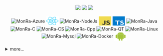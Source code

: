 <!--Hello
<h2><img src="https://emojis.slackmojis.com/emojis/images/1531849430/4246/blob-sunglasses.gif?1531849430" width="30"/> Hi 👋 , I'm MonRá! <img src="https://media.giphy.com/media/12oufCB0MyZ1Go/giphy.gif" width="50"></h2>
-->

<div>
  </p>
  <div align="center">
   <a href="https://www.facebook.com/ramon.chaib" target="_blank"><img src="https://img.shields.io/badge/-Facebook-%230077B5?style=for-the-badge&logo=facebook&logoColor=white" target="_blank"></a> 
  <a href="https://www.instagram.com/monrapps/" target="_blank"><img src="https://img.shields.io/badge/-Instagram-%23E4405F?style=for-the-badge&logo=instagram&logoColor=white" target="_blank"></a>
  <a href="https://www.linkedin.com/in/ramon-chaib-27007635/" target="_blank"><img src="https://img.shields.io/badge/-LinkedIn-%230077B5?style=for-the-badge&logo=linkedin&logoColor=white" target="_blank"></a>   
</div>
  
 <div style="display: inline_block" align="center"><br>
  <img align="center" alt="MonRa-Azure" height="30" width="40" src="https://cdn.jsdelivr.net/gh/devicons/devicon/icons/azure/azure-original.svg">
  <img align="center" alt="MonRa-React" height="30" width="40" src="https://raw.githubusercontent.com/devicons/devicon/master/icons/react/react-original.svg">
  <img align="center" alt="MonRa-NodeJs" height="30" width="40" src="https://cdn.jsdelivr.net/gh/devicons/devicon/icons/nodejs/nodejs-original.svg">
  <img align="center" alt="MonRa-Js" height="30" width="40" src="https://raw.githubusercontent.com/devicons/devicon/master/icons/javascript/javascript-original.svg">     <img align="center" alt="MonRa-Ts" height="30" width="40" src="https://raw.githubusercontent.com/devicons/devicon/master/icons/typescript/typescript-original.svg">
  <img align="center" alt="MonRa-Java" height="30" width="40" src="https://cdn.jsdelivr.net/gh/devicons/devicon/icons/java/java-original.svg">
  <img align="center" alt="MonRa-C" height="30" width="40" src="https://cdn.jsdelivr.net/gh/devicons/devicon/icons/c/c-original.svg">
  <img align="center" alt="MonRa-CS" height="30" width="40" src="https://cdn.jsdelivr.net/gh/devicons/devicon/icons/csharp/csharp-original.svg">
  <img align="center" alt="MonRa-Cpp" height="30" width="40" src="https://cdn.jsdelivr.net/gh/devicons/devicon/icons/cplusplus/cplusplus-original.svg">
  <img align="center" alt="MonRa-QT" height="30" width="40" src="https://cdn.jsdelivr.net/gh/devicons/devicon/icons/qt/qt-original.svg">
  <img align="center" alt="MonRa-Linux" height="30" width="40" src="https://cdn.jsdelivr.net/gh/devicons/devicon/icons/linux/linux-original.svg">
  <img align="center" alt="MonRa-Mysql" height="30" width="40" src="https://cdn.jsdelivr.net/gh/devicons/devicon/icons/mysql/mysql-original.svg">
  <img align="center" alt="MonRa-Docker" height="30" width="40" src="https://cdn.jsdelivr.net/gh/devicons/devicon/icons/docker/docker-original.svg">  
  <img align="center" alt="MonRa-Android" height="30" width="40" src="https://github.com/devicons/devicon/blob/master/icons/android/android-original.svg">
  
</div>
</a>

</br>
<!--
[![github activity graph](https://activity-graph.herokuapp.com/graph?username=monrapps&theme=chartreuse-dark)](https://github.com/monrapps/)
-->
<div>
<details>
      <summary>more...</summary>
      
<!--
### <img src="https://media.giphy.com/media/VgCDAzcKvsR6OM0uWg/giphy.gif" width="50"> A little more about me...  

```javascript
const monra = {
    pronouns: "He" | "Him",
    code: ["any"],
    askMeAbout: ["any"],
    technologies: {
        backEnd: {
            js: ["any"],
        },
        mobileApp: {
            native: ["Android Development"]
        },
        devOps: ["AWS", "Docker🐳", "Route53", "Nginx"],
        databases: ["mongo", "MySql", "sqlite"],
        misc: ["Firebase", "Socket.IO", "selenium", "open-cv", "php", "SuiteApp"]
    },
    architecture: ["Serverless Architecture", "Progressive web applications", "Single page applications"],
    currentFocus: "Building Robots to ease opertations",
    funFact: "There are two ways to write error-free programs; only the third one works"
};
```
-->

---
<!--START_SECTION:waka-->
![Code Time](http://img.shields.io/badge/Code%20Time-506%20hrs%201%20min-blue)

![Profile Views](http://img.shields.io/badge/Profile%20Views-0-blue)

![Lines of code](https://img.shields.io/badge/From%20Hello%20World%20I%27ve%20Written-3.0%20million%20lines%20of%20code-blue)

**🐱 My GitHub Data** 

> 📦 34.5 kB Used in GitHub's Storage 
 > 
> 🏆 798 Contributions in the Year 2024
 > 
> 🚫 Not Opted to Hire
 > 
> 📜 24 Public Repositories 
 > 
> 🔑 17 Private Repositories 
 > 
**I'm an Early 🐤** 

```text
🌞 Morning                7355 commits        █████████░░░░░░░░░░░░░░░░   35.07 % 
🌆 Daytime                9567 commits        ███████████░░░░░░░░░░░░░░   45.62 % 
🌃 Evening                3344 commits        ████░░░░░░░░░░░░░░░░░░░░░   15.95 % 
🌙 Night                  704 commits         █░░░░░░░░░░░░░░░░░░░░░░░░   03.36 % 
```
📅 **I'm Most Productive on Thursday** 

```text
Monday                   3861 commits        █████░░░░░░░░░░░░░░░░░░░░   18.41 % 
Tuesday                  3958 commits        █████░░░░░░░░░░░░░░░░░░░░   18.87 % 
Wednesday                3997 commits        █████░░░░░░░░░░░░░░░░░░░░   19.06 % 
Thursday                 4376 commits        █████░░░░░░░░░░░░░░░░░░░░   20.87 % 
Friday                   2843 commits        ███░░░░░░░░░░░░░░░░░░░░░░   13.56 % 
Saturday                 1157 commits        █░░░░░░░░░░░░░░░░░░░░░░░░   05.52 % 
Sunday                   778 commits         █░░░░░░░░░░░░░░░░░░░░░░░░   03.71 % 
```


📊 **This Week I Spent My Time On** 

```text
🕑︎ Time Zone: America/Sao_Paulo

💬 Programming Languages: 
TypeScript               7 hrs               ███████████████░░░░░░░░░░   59.20 % 
Markdown                 1 hr 31 mins        ███░░░░░░░░░░░░░░░░░░░░░░   12.90 % 
Bash                     1 hr 16 mins        ███░░░░░░░░░░░░░░░░░░░░░░   10.77 % 
YAML                     1 hr 13 mins        ███░░░░░░░░░░░░░░░░░░░░░░   10.40 % 
Docker                   30 mins             █░░░░░░░░░░░░░░░░░░░░░░░░   04.32 % 

🔥 Editors: 
VS Code                  11 hrs 49 mins      █████████████████████████   100.00 % 

🐱‍💻 Projects: 
wlm-backend              7 hrs 33 mins       ████████████████░░░░░░░░░   63.89 % 
wlm-infra                2 hrs 43 mins       ██████░░░░░░░░░░░░░░░░░░░   23.09 % 
Markdown                 1 hr 32 mins        ███░░░░░░░░░░░░░░░░░░░░░░   12.99 % 
wlm-frontend             0 secs              ░░░░░░░░░░░░░░░░░░░░░░░░░   00.03 % 

💻 Operating System: 
Linux                    10 hrs 17 mins      ██████████████████████░░░   87.01 % 
Windows                  1 hr 32 mins        ███░░░░░░░░░░░░░░░░░░░░░░   12.99 % 
```

**I Mostly Code in C++** 

```text
C++                      8 repos             ████░░░░░░░░░░░░░░░░░░░░░   16.33 % 
C                        8 repos             ████░░░░░░░░░░░░░░░░░░░░░   16.33 % 
TypeScript               4 repos             ██░░░░░░░░░░░░░░░░░░░░░░░   08.16 % 
HTML                     3 repos             ██░░░░░░░░░░░░░░░░░░░░░░░   06.12 % 
MQL5                     2 repos             █░░░░░░░░░░░░░░░░░░░░░░░░   04.08 % 
```



**Timeline**

![Lines of Code chart](https://raw.githubusercontent.com/monrapps/monrapps/master/assets/bar_graph.png)


 Last Updated on 18/03/2024 12:54:28 UTC
<!--END_SECTION:waka-->
